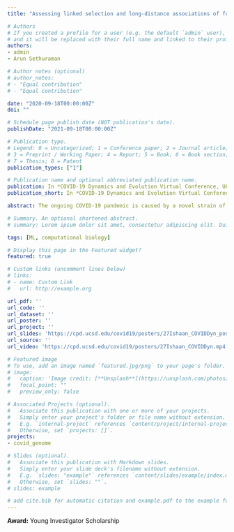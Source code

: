 ```yaml
---
title: "Assessing linked selection and long-distance associations of functional mutations in SARS-CoV2 variants in India"

# Authors
# If you created a profile for a user (e.g. the default `admin` user), write the username (folder name) here 
# and it will be replaced with their full name and linked to their profile.
authors:
- admin
- Arun Sethuraman

# Author notes (optional)
# author_notes:
# - "Equal contribution"
# - "Equal contribution"

date: "2020-09-18T00:00:00Z"
doi: ""

# Schedule page publish date (NOT publication's date).
publishDate: "2021-09-18T00:00:00Z"

# Publication type.
# Legend: 0 = Uncategorized; 1 = Conference paper; 2 = Journal article;
# 3 = Preprint / Working Paper; 4 = Report; 5 = Book; 6 = Book section;
# 7 = Thesis; 8 = Patent
publication_types: ["1"]

# Publication name and optional abbreviated publication name.
publication: In *COVID-19 Dynamics and Evolution Virtual Conference, UCSD*
publication_short: In *COVID-19 Dynamics and Evolution Virtual Conference, UCSD*

abstract: The ongoing COVID-19 pandemic is caused by a novel strain of coronavirus, SARS-CoV-2. As reported, the RNA virus is mutating. The mutations and their effects need to be taken into account when designing the vaccines or other therapeutics. Motivated by this, we analyzed 1,202 full-genome sequences of the virus sequenced in India. We filtered non-synonymous mutations on two levels- first on the basis of the percentage identity, followed by the divergence in the biochemical nature of the mutated amino acids, and identified 15 functional mutations, including the previously characterized D616G that controls structural stability of the spike protein. However, some mutations, like the A994D in the nsp3 protein, cannot be explained due to the lack of knowledge about the protein. These characterized mutations, which are distributed throughout the genome, show a distinct pattern of clustering into two distinct groups- (nsp1-nsp5) group and (n-s) group, separated by a highly conserved region of 10,500 base pairs.<br><br>We hypothesize that selective pressure on the virus can lead to the association of both- intra-cluster and inter-cluster mutations. This is different from the conventional selective sweeps, which is based on the hitchhiking of closely linked genes (in recombining species). Hence, this heterogeneous pattern of mutations cannot be explained by the standard LD and SFS approaches. Here we design and apply a series of long-distance association tests to quantify linked selection along the distant functional mutations on the SARS-CoV-2 genome. These tests could, in principle, provide clues about functional mutations on unknown segments of the genome, the mechanisms of mutation and the evolutionary trajectory of the virus.

# Summary. An optional shortened abstract.
# summary: Lorem ipsum dolor sit amet, consectetur adipiscing elit. Duis posuere tellus ac convallis placerat. Proin tincidunt magna sed ex sollicitudin condimentum.

tags: [ML, computational biology]

# Display this page in the Featured widget?
featured: true

# Custom links (uncomment lines below)
# links:
# - name: Custom Link
#   url: http://example.org

url_pdf: ''
url_code: ''
url_dataset: ''
url_poster: ''
url_project: ''
url_slides: 'https://cpd.ucsd.edu/covid19/posters/27Ishaan_COVIDDyn_poster.pptx'
url_source: ''
url_video: 'https://cpd.ucsd.edu/covid19/posters/27Ishaan_COVIDDyn.mp4'

# Featured image
# To use, add an image named `featured.jpg/png` to your page's folder. 
# image:
#   caption: 'Image credit: [**Unsplash**](https://unsplash.com/photos/pLCdAaMFLTE)'
#   focal_point: ""
#   preview_only: false

# Associated Projects (optional).
#   Associate this publication with one or more of your projects.
#   Simply enter your project's folder or file name without extension.
#   E.g. `internal-project` references `content/project/internal-project/index.md`.
#   Otherwise, set `projects: []`.
projects:
- covid_genome

# Slides (optional).
#   Associate this publication with Markdown slides.
#   Simply enter your slide deck's filename without extension.
#   E.g. `slides: "example"` references `content/slides/example/index.md`.
#   Otherwise, set `slides: ""`.
# slides: example

# add cite.bib for automatic citation and example.pdf to the example folder for citation and pdf respectively
---
```



<!-- {{% callout note %}}
Click the *Cite* button above to demo the feature to enable visitors to import publication metadata into their reference management software.
{{% /callout %}}

{{% callout note %}}
Create your slides in Markdown - click the *Slides* button to check out the example.
{{% /callout %}}
 -->
 **Award:** Young Investigator Scholarship
<!-- Supplementary notes can be added here, including [code, math, and images](https://wowchemy.com/docs/writing-markdown-latex/). -->
